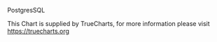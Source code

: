 PostgresSQL

This Chart is supplied by TrueCharts, for more information please visit https://truecharts.org
